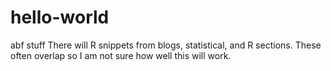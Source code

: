 # hello-world
abf stuff
There will R snippets from blogs, statistical, and R sections.
These often overlap so I am not sure how well this will work.
